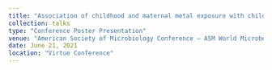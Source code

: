 ```yaml
---
title: "Association of childhood and maternal metal exposure with children gut microbiome in a Canadian gestation cohort"
collection: talks
type: "Conference Poster Presentation"
venue: "American Society of Microbiology Conference – ASM World Microbe Forum"
date: June 21, 2021
location: "Virtue Conference"
---
```

